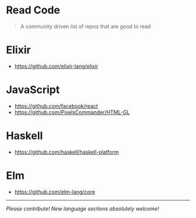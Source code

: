 # Read Code
> A community driven list of repos that are good to read

# Elixir
  - https://github.com/elixir-lang/elixir

# JavaScript
  - https://github.com/facebook/react
  - https://github.com/PixelsCommander/HTML-GL

# Haskell
  - https://github.com/haskell/haskell-platform

# Elm
  - https://github.com/elm-lang/core

---

_Please contribute! New language sections absolutely welcome!_
